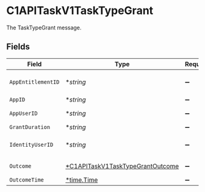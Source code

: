 # C1APITaskV1TaskTypeGrant

The TaskTypeGrant message.


## Fields

| Field                                                                                      | Type                                                                                       | Required                                                                                   | Description                                                                                |
| ------------------------------------------------------------------------------------------ | ------------------------------------------------------------------------------------------ | ------------------------------------------------------------------------------------------ | ------------------------------------------------------------------------------------------ |
| `AppEntitlementID`                                                                         | **string*                                                                                  | :heavy_minus_sign:                                                                         | The appEntitlementId field.                                                                |
| `AppID`                                                                                    | **string*                                                                                  | :heavy_minus_sign:                                                                         | The appId field.                                                                           |
| `AppUserID`                                                                                | **string*                                                                                  | :heavy_minus_sign:                                                                         | The appUserId field.                                                                       |
| `GrantDuration`                                                                            | **string*                                                                                  | :heavy_minus_sign:                                                                         | N/A                                                                                        |
| `IdentityUserID`                                                                           | **string*                                                                                  | :heavy_minus_sign:                                                                         | The identityUserId field.                                                                  |
| `Outcome`                                                                                  | [*C1APITaskV1TaskTypeGrantOutcome](../../models/shared/c1apitaskv1tasktypegrantoutcome.md) | :heavy_minus_sign:                                                                         | The outcome field.                                                                         |
| `OutcomeTime`                                                                              | [*time.Time](https://pkg.go.dev/time#Time)                                                 | :heavy_minus_sign:                                                                         | N/A                                                                                        |